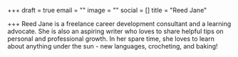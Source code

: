 +++
draft = true
email = ""
image = ""
social = []
title = "Reed Jane"

+++
Reed Jane is a freelance career development consultant and a learning advocate. She is also an aspiring writer who loves to share helpful tips on personal and professional growth. In her spare time, she loves to learn about anything under the sun - new languages, crocheting, and baking!